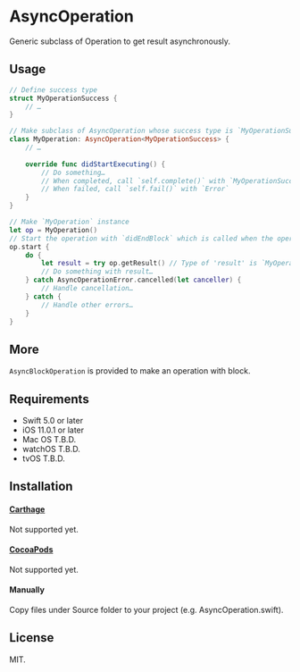 # AsyncOperation

Generic subclass of Operation to get result asynchronously.

## Usage

```Swift
// Define success type
struct MyOperationSuccess {
    // …
}

// Make subclass of AsyncOperation whose success type is `MyOperationSuccess`
class MyOperation: AsyncOperation<MyOperationSuccess> {
    // …
    
    override func didStartExecuting() {
        // Do something…
        // When completed, call `self.complete()` with `MyOperationSuccess` instance
        // When failed, call `self.fail()` with `Error`
    }
}

// Make `MyOperation` instance
let op = MyOperation()
// Start the operation with `didEndBlock` which is called when the operation is cancelled or finished. Alternatively, you can add the operation into `OperationQueue`.
op.start {
    do {
        let result = try op.getResult() // Type of 'result' is `MyOperationSuccess`
        // Do something with result…
    } catch AsyncOperationError.cancelled(let canceller) {
        // Handle cancellation…
    } catch {
        // Handle other errors…
    }
}
```

## More
`AsyncBlockOperation` is provided to make an operation with block.

## Requirements

- Swift 5.0 or later
- iOS 11.0.1 or later
- Mac OS T.B.D.
- watchOS T.B.D.
- tvOS T.B.D.

## Installation

#### [Carthage](https://github.com/Carthage/Carthage)
Not supported yet.

#### [CocoaPods](https://github.com/cocoapods/cocoapods)
Not supported yet.

#### Manually
Copy files under Source folder to your project (e.g. AsyncOperation.swift).

## License
MIT.
